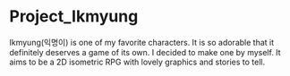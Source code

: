 # Project_Ikmyung

Ikmyung(익명이) is one of my favorite characters. It is so adorable that it definitely deserves a game of its own. I decided to make one by myself. It aims to be a 2D isometric RPG with lovely graphics and stories to tell.

